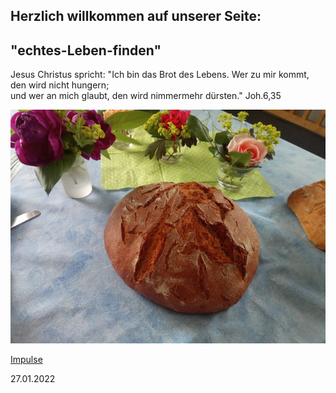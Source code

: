 ## Herzlich willkommen auf unserer Seite:

## "echtes-Leben-finden"

Jesus Christus spricht: "Ich bin das Brot des Lebens. Wer zu mir kommt, den wird nicht hungern; <br>
                                       und wer an mich glaubt, den wird nimmermehr dürsten."      Joh.6,35
                                       
                                       
  ![](images/brot.png)

[Impulse](impulse.php)




27.01.2022